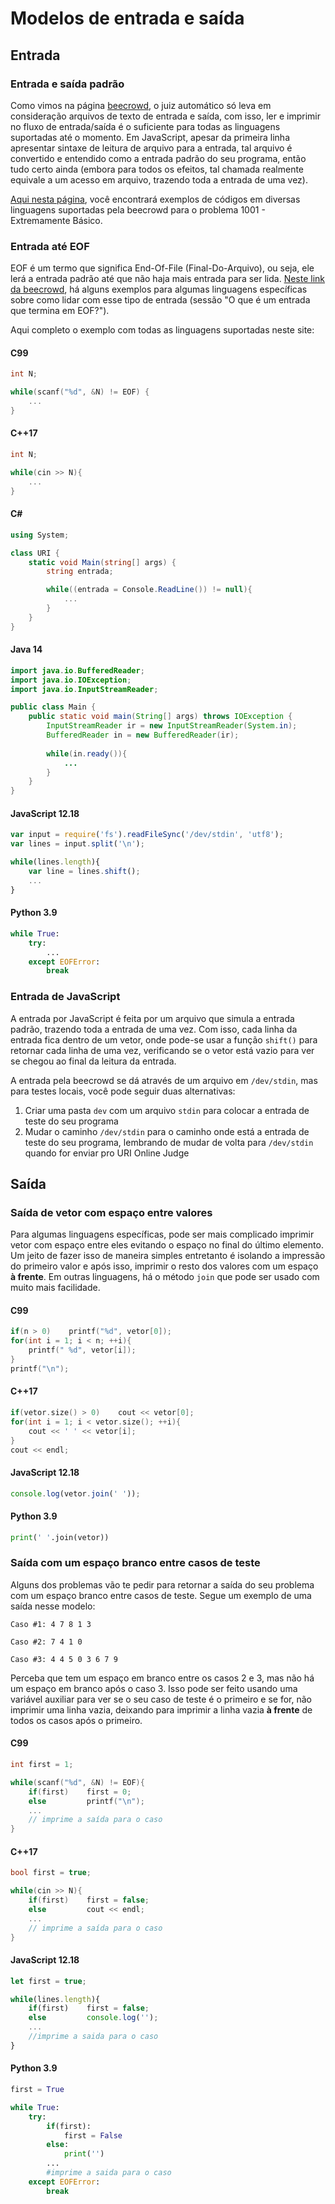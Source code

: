 # Modelos de entrada e saída

## Entrada

### Entrada e saída padrão

Como vimos na página [beecrowd](../beecrowd/README.md), o juiz automático só leva em consideração arquivos de texto de entrada e saída, com isso, ler e imprimir no fluxo de entrada/saída é o suficiente para todas as linguagens suportadas até o momento. Em JavaScript, apesar da primeira linha apresentar sintaxe de leitura de arquivo para a entrada, tal arquivo é convertido e entendido como a entrada padrão do seu programa, então tudo certo ainda (embora para todos os efeitos, tal chamada realmente equivale a um acesso em arquivo, trazendo toda a entrada de uma vez).

[Aqui nesta página](https://www.beecrowd.com.br/judge/pt/faqs/about/examples), você encontrará exemplos de códigos em diversas linguagens suportadas pela beecrowd para o problema 1001 - Extremamente Básico.

### Entrada até EOF

EOF é um termo que significa End-Of-File (Final-Do-Arquivo), ou seja, ele lerá a entrada padrão até que não haja mais entrada para ser lida. [Neste link da beecrowd](https://www.beecrowd.com.br/judge/pt/faqs/about/problems), há alguns exemplos para algumas linguagens específicas sobre como lidar com esse tipo de entrada (sessão "O que é um entrada que termina em EOF?").

Aqui completo o exemplo com todas as linguagens suportadas neste site:

#### C99
```c
int N;

while(scanf("%d", &N) != EOF) {
    ...
}
```

#### C++17
```cpp
int N;

while(cin >> N){
    ...
}
```

#### C#
```cs
using System;

class URI {
    static void Main(string[] args) {
        string entrada;

        while((entrada = Console.ReadLine()) != null){
            ...
        }
    }
}
```

#### Java 14
```java
import java.io.BufferedReader;
import java.io.IOException;
import java.io.InputStreamReader;

public class Main {
    public static void main(String[] args) throws IOException {
        InputStreamReader ir = new InputStreamReader(System.in);
        BufferedReader in = new BufferedReader(ir);
    
        while(in.ready()){
            ...
        }
    }
}
```

#### JavaScript 12.18
```js
var input = require('fs').readFileSync('/dev/stdin', 'utf8');
var lines = input.split('\n');

while(lines.length){
    var line = lines.shift();
    ...
}
```

#### Python 3.9
```py
while True:
    try:
        ...
    except EOFError:
        break
```

### Entrada de JavaScript

A entrada por JavaScript é feita por um arquivo que simula a entrada padrão, trazendo toda a entrada de uma vez. Com isso, cada linha da entrada fica dentro de um vetor, onde pode-se usar a função `shift()` para retornar cada linha de uma vez, verificando se o vetor está vazio para ver se chegou ao final da leitura da entrada.

A entrada pela beecrowd se dá através de um arquivo em `/dev/stdin`, mas para testes locais, você pode seguir duas alternativas:

1. Criar uma pasta `dev` com um arquivo `stdin` para colocar a entrada de teste do seu programa
2. Mudar o caminho `/dev/stdin` para o caminho onde está a entrada de teste do seu programa, lembrando de mudar de volta para `/dev/stdin` quando for enviar pro URI Online Judge

## Saída

### Saída de vetor com espaço entre valores

Para algumas linguagens específicas, pode ser mais complicado imprimir vetor com espaço entre eles evitando o espaço no final do último elemento. Um jeito de fazer isso de maneira simples entretanto é isolando a impressão do primeiro valor e após isso, imprimir o resto dos valores com um espaço **à frente**.  Em outras linguagens, há o método `join` que pode ser usado com muito mais facilidade.

#### C99
```c
if(n > 0)    printf("%d", vetor[0]);
for(int i = 1; i < n; ++i){
    printf(" %d", vetor[i]);
}
printf("\n");
```

#### C++17
```cpp
if(vetor.size() > 0)    cout << vetor[0];
for(int i = 1; i < vetor.size(); ++i){
    cout << ' ' << vetor[i];
}
cout << endl;
```

#### JavaScript 12.18
```javascript
console.log(vetor.join(' '));
```

#### Python 3.9
```python
print(' '.join(vetor))
```

### Saída com um espaço branco entre casos de teste

Alguns dos problemas vão te pedir para retornar a saída do seu problema com um espaço branco entre casos de teste. Segue um exemplo de uma saída nesse modelo:

```
Caso #1: 4 7 8 1 3

Caso #2: 7 4 1 0

Caso #3: 4 4 5 0 3 6 7 9
```

Perceba que tem um espaço em branco entre os casos 2 e 3, mas não há um espaço em branco após o caso 3. Isso pode ser feito usando uma variável auxiliar para ver se o seu caso de teste é o primeiro e se for, não imprimir uma linha vazia, deixando para imprimir a linha vazia **à frente** de todos os casos após o primeiro.

#### C99
```c
int first = 1;

while(scanf("%d", &N) != EOF){
    if(first)    first = 0;
    else         printf("\n");
    ...
    // imprime a saída para o caso
}
```

#### C++17
```cpp
bool first = true;

while(cin >> N){
    if(first)    first = false;
    else         cout << endl;
    ...
    // imprime a saída para o caso
}
```

#### JavaScript 12.18
```javascript
let first = true;

while(lines.length){
    if(first)    first = false;
    else         console.log('');
    ...
    //imprime a saida para o caso
}
```

#### Python 3.9
```python
first = True

while True:
    try:
        if(first):
            first = False
        else:
            print('')
        ...
        #imprime a saida para o caso
    except EOFError:
        break
```